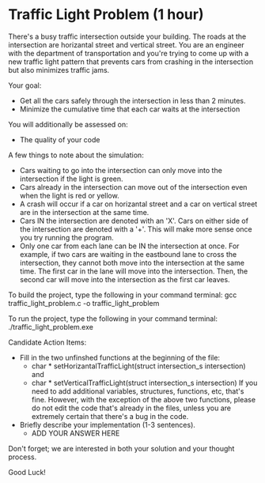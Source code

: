 # Traffic Light Problem (1 hour)

There's a busy traffic intersection outside your building. The roads at the intersection are horizantal street and vertical street. 
You are an engineer with the department of transportation and you're trying to come up with a new traffic light pattern that 
prevents cars from crashing in the intersection but also minimizes traffic jams. 

Your goal:
- Get all the cars safely through the intersection in less than 2 minutes.
- Minimize the cumulative time that each car waits at the intersection

You will additionally be assessed on:
- The quality of your code

A few things to note about the simulation:
- Cars waiting to go into the intersection can only move into the intersection if the light is green.
- Cars already in the intersection can move out of the intersection even when the light is red or yellow.
- A crash will occur if a car on horizantal street and a car on vertical street are in the intersection at the same time.
- Cars IN the intersection are denoted with an 'X'. Cars on either side of the intersection are denoted with a '+'. 
  This will make more sense once you try running the program.
- Only one car from each lane can be IN the intersection at once. For example, if two cars are waiting in the eastbound 
  lane to cross the intersection, they cannot both move into the intersection at the same time. The first car in the 
  lane will move into the intersection. Then, the second car will move into the intersection as the first car leaves. 

To build the project, type the following in your command terminal:
gcc traffic_light_problem.c -o traffic_light_problem

To run the project, type the following in your command terminal:
./traffic_light_problem.exe

Candidate Action Items:
- Fill in the two unfinshed functions at the beginning of the file: 
  - char * setHorizantalTrafficLight(struct intersection_s intersection) and 
  - char * setVerticalTrafficLight(struct intersection_s intersection)
  If you need to add additional variables, structures, functions, etc, that's fine. However, with the exception of the 
  above two functions, please do not edit the code that's already in the files, unless you are extremely certain that 
  there's a bug in the code.
- Briefly describe your implementation (1-3 sentences).
  - ADD YOUR ANSWER HERE

Don't forget; we are interested in both your solution and your thought process.

Good Luck!